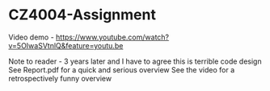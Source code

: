 # CZ4004-Assignment

Video demo - https://www.youtube.com/watch?v=5OIwaSVtnlQ&feature=youtu.be

Note to reader - 3 years later and I have to agree this is terrible code design
See Report.pdf for a quick and serious overview
See the video for a retrospectively funny overview
